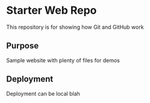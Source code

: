 # Starter Web Repo

This repository is for showing how Git and GitHub work

## Purpose

Sample website with plenty of files for demos

## Deployment

Deployment can be local blah